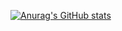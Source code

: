 [![Anurag's GitHub stats](https://github-readme-stats.vercel.app/api?username=toradziro&show_icons=true&theme=radical&include_all_commits=true&count_private=true)](https://github.com/anuraghazra/github-readme-stats)

